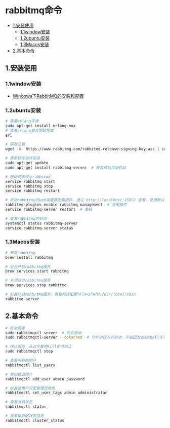 # rabbitmq命令

<!-- vim-markdown-toc Marked -->

* [1.安装使用](#1.安装使用)
    - [1.1window安装](#1.1window安装)
    - [1.2ubuntu安装](#1.2ubuntu安装)
    - [1.3Macos安装](#1.3macos安装)
* [2.基本命令](#2.基本命令)

<!-- vim-markdown-toc -->

## 1.安装使用

### 1.1window安装

- [Windows下RabbitMQ的安装和配置](https://blog.csdn.net/zhm3023/article/details/82217222)

### 1.2ubuntu安装

```sh
# 需要erlang环境
sudo apt-get install erlang-nox
# 查看erlang是否安装完成
erl

# 获取公钥
wget -O- https://www.rabbitmq.com/rabbitmq-release-signing-key.asc | sudo apt-key add -

# 更新软件包并安装
sudo apt-get update
sudo apt-get install rabbitmq-server  # 安装成功自动启动

# 启动或者终止rabbitmq
service rabbitmq start
service rabbitmq stop
service rabbitmq restart

# 启动rabbitmq的web端需要配置插件，通过 http://localhost:15672 查看，使用默认账户guest/guest 登录
rabbitmq-plugins enable rabbitmq_management  # 启用插件
service rabbitmq-server restart  # 重启

# 查看rabbitmq的状态
systemctl status rabbitmq-server
service rabbitmq-server status
```

### 1.3Macos安装

```sh
# 安装rabbitmq
brew install rabbitmq

# 后台开启rabbitmq服务
brew services start rabbitmq

# 关闭后台rabbitmq服务
brew services stop rabbitmq

# 前台开启rabbitmq服务，需要将该配置PATH=$PATH:/usr/local/sbin
rabbitmq-server
```

## 2.基本命令

```sh
# 启动服务
sudo rabbitmqctl-server  # 前台启动
sudo rabbitmqctl-server --detached  # 守护进程方式启动，不会因为当前shell关闭而结束

# 停止服务，永远不要用kill命令终止
sudo rabbitmqctl stop

# 查看所有的用户
rabbitmqctl list_users

# 增加普通用户
rabbitmqctl add_user admin password

# 给普通用户分配管理员角色
rabbitmqctl set_user_tags admin administrator

# 查看当前状态
rabbitmqctl status

# 查看集群的状态信息
rabbitmqctl cluster_status
```
